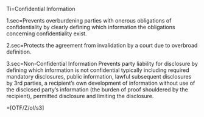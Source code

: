 Ti=Confidential Information

1.sec=Prevents overburdening parties with onerous obligations of confidentiality by clearly defining which information the obligations concerning confidentiality exist.

2.sec=Protects the agreement from invalidation by a court due to overbroad definition.

3.sec=Non-Confidential Information Prevents party liability for disclosure by defining which information is not confidential typically including required mandatory disclosures, public information, lawful subsequent disclosures by 3rd parties, a recipient’s own development of information without use of the disclosed party’s information (the burden of proof shouldered by the recipient), permitted disclosure and limiting the disclosure.

=[OTF/Z/ol/s3]